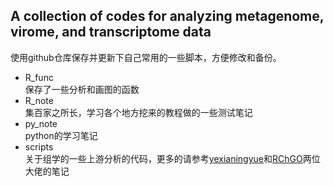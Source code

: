 ## A collection of codes for analyzing metagenome, virome, and transcriptome data    
使用github仓库保存并更新下自己常用的一些脚本，方便修改和备份。
- R_func  
保存了一些分析和画图的函数
- R_note  
集百家之所长，学习各个地方挖来的教程做的一些测试笔记
- py_note  
python的学习笔记
- scripts  
关于组学的一些上游分析的代码，更多的请参考[yexianingyue](https://github.com/yexianingyue)和[RChGO](https://github.com/RChGO)两位大佬的笔记
